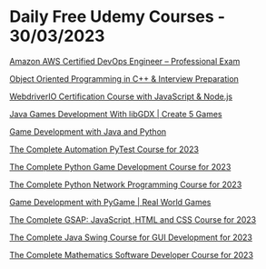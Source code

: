 # Daily Free Udemy Courses - 30/03/2023

[Amazon AWS Certified DevOps Engineer – Professional Exam](https://www.udemy.com/course/amazon-aws-certified-devops-engineer-professional-exam/?couponCode=44B97C735F9B3BD35775)
[Object Oriented Programming in C++ & Interview Preparation](https://www.udemy.com/course/cracking-cpp-interview/?couponCode=5EC835F0F958BFD4E21C)
[WebdriverIO Certification Course with JavaScript & Node.js](https://www.udemy.com/course/webdriverio/?couponCode=MARCH-FREE)
[Java Games Development With libGDX | Create 5 Games](https://www.udemy.com/course/libgdx-game-development/?couponCode=MARCH-FREE)
[Game Development with Java and Python](https://www.udemy.com/course/java-python-game/?couponCode=MARCH-FREE)
[The Complete Automation PyTest Course for 2023](https://www.udemy.com/course/pytest-python/?couponCode=MARCH-FREE)
[The Complete Python Game Development Course for 2023](https://www.udemy.com/course/python-game-development/?couponCode=MARCH-FREE)
[The Complete Python Network Programming Course for 2023](https://www.udemy.com/course/python-networking/?couponCode=MARCH-FREE)
[Game Development with PyGame | Real World Games](https://www.udemy.com/course/pygame-python/?couponCode=MARCH-FREE)
[The Complete GSAP: JavaScript ,HTML and CSS Course for 2023](https://www.udemy.com/course/gsap-course/?couponCode=MARCH-FREE)
[The Complete Java Swing Course for GUI Development for 2023](https://www.udemy.com/course/introduction-java-swing-awt/?couponCode=MARCH-FREE)
[The Complete Mathematics Software Developer Course for 2023](https://www.udemy.com/course/mathematics-software-development/?couponCode=MARCH-FREE)
